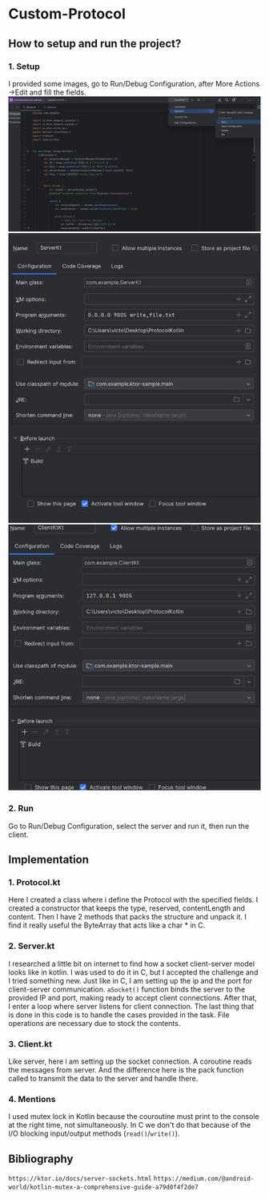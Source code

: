 # Custom-Protocol

## How to setup and run the project?

### 1. Setup
I provided some images, go to Run/Debug Configuration, after More Actions ->Edit and fill the fields.
![Alt text](ProtocolKotlin/images/client_and_server_setup1.png)
![Alt text](ProtocolKotlin/images/client_and_server_setup2.png)
![Alt text](ProtocolKotlin/images/client_and_server_setup3.png)

### 2. Run
Go to Run/Debug Configuration, select the server and run it, then run the client.

## Implementation

### 1. Protocol.kt
Here I created a class where i define the Protocol with the specified fields.
I created a constructor that keeps the type, reserved, contentLength and content.
Then I have 2 methods that packs the structure and unpack it. I find it really useful the ByteArray that acts like a char * in C.

### 2. Server.kt
I researched a little bit on internet to find how a socket client-server model looks like in kotlin.
I was used to do it in C, but I accepted the challenge and I tried something new.
Just like in C, I am setting up the ip and the port for client-server communication.
`aSocket()` function binds the server to the provided IP and port, making ready to accept client connections.
After that, I enter a loop where server listens for client connection.
The last thing that is done in this code is to handle the cases provided in the task.
File operations are necessary due to stock the contents.

### 3. Client.kt

Like server, here i am setting up the socket connection.
A coroutine reads the messages from server.
And the difference here is the pack function called to transmit the data to the server and handle there.

### 4. Mentions

I used mutex lock in Kotlin because the couroutine must print to the console at the right time, not simultaneously.
In C we don't do that because of the I/O blocking input/output methods (`read()`/`write()`).

## Bibliography

`https://ktor.io/docs/server-sockets.html`
`https://medium.com/@android-world/kotlin-mutex-a-comprehensive-guide-a79d0f4f2de7`


